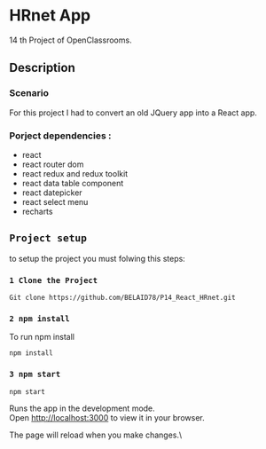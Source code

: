 # HRnet App

14 th Project of OpenClassrooms.

## Description

### Scenario

For this project I had to convert an old JQuery app into a React app.

### Porject dependencies :
-	react
-	react router dom
-	react redux and redux toolkit
-   react data table component
-	react datepicker
-	react select menu
-	recharts

## `Project setup`
to setup the project you must folwing this steps:

### `1 Clone the Project`
```
Git clone https://github.com/BELAID78/P14_React_HRnet.git
```
### `2 npm install`
To run npm install
```
npm install
```
### `3 npm start`
```
npm start 
```
Runs the app in the development mode.\
Open [http://localhost:3000](http://localhost:3000) to view it in your browser.

The page will reload when you make changes.\